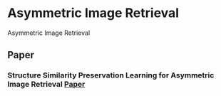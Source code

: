 # Asymmetric Image Retrieval
Asymmetric Image Retrieval

## Paper 
### Structure Similarity Preservation Learning for Asymmetric Image Retrieval [Paper](https://www.researchgate.net/publication/374820441_Structure_Similarity_Preservation_Learning_for_Asymmetric_Image_Retrieval)
